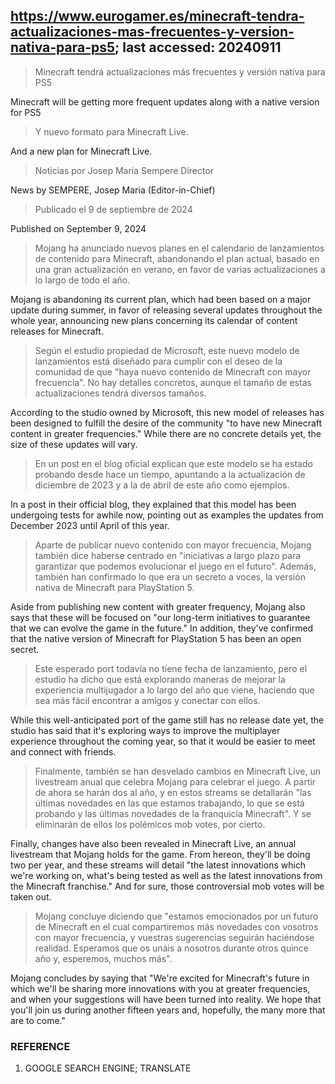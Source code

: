 ## https://www.eurogamer.es/minecraft-tendra-actualizaciones-mas-frecuentes-y-version-nativa-para-ps5; last accessed: 20240911

> Minecraft tendrá actualizaciones más frecuentes y versión nativa para PS5

Minecraft will be getting more frequent updates along with a native version for PS5

> Y nuevo formato para Minecraft Live.

And a new plan for Minecraft Live.

> Noticias por Josep Maria Sempere Director

News by SEMPERE, Josep Maria (Editor-in-Chief)

> Publicado el 9 de septiembre de 2024

Published on September 9, 2024

> Mojang ha anunciado nuevos planes en el calendario de lanzamientos de contenido para Minecraft, abandonando el plan actual, basado en una gran actualización en verano, en favor de varias actualizaciones a lo largo de todo el año.

Mojang is abandoning its current plan, which had been based on a major update during summer, in favor of releasing several updates throughout the whole year, announcing new plans concerning its calendar of content releases for Minecraft.

> Según el estudio propiedad de Microsoft, este nuevo modelo de lanzamientos está diseñado para cumplir con el deseo de la comunidad de que "haya nuevo contenido de Minecraft con mayor frecuencia". No hay detalles concretos, aunque el tamaño de estas actualizaciones tendrá diversos tamaños.

According to the studio owned by Microsoft, this new model of releases has been designed to fulfill the desire of the community "to have new Minecraft content in greater frequencies." While there are no concrete details yet, the size of these updates will vary.

> En un post en el blog oficial explican que este modelo se ha estado probando desde hace un tiempo, apuntando a la actualización de diciembre de 2023 y a la de abril de este año como ejemplos.

In a post in their official blog, they explained that this model has been undergoing tests for awhile now, pointing out as examples the updates from December 2023 until April of this year.

> Aparte de publicar nuevo contenido con mayor frecuencia, Mojang también dice haberse centrado en "iniciativas a largo plazo para garantizar que podemos evolucionar el juego en el futuro". Además, también han confirmado lo que era un secreto a voces, la versión nativa de Minecraft para PlayStation 5.

Aside from publishing new content with greater frequency, Mojang also says that these will be focused on "our long-term initiatives to guarantee that we can evolve the game in the future." In addition, they've confirmed that the native version of Minecraft for PlayStation 5 has been an open secret.

> Este esperado port todavía no tiene fecha de lanzamiento, pero el estudio ha dicho que está explorando maneras de mejorar la experiencia multijugador a lo largo del año que viene, haciendo que sea más fácil encontrar a amigos y conectar con ellos.

While this well-anticipated port of the game still has no release date yet, the studio has said that it's exploring ways to improve the multiplayer experience throughout the coming year, so that it would be easier to meet and connect with friends.

> Finalmente, también se han desvelado cambios en Minecraft Live, un livestream anual que celebra Mojang para celebrar el juego. A partir de ahora se harán dos al año, y en estos streams se detallarán "las últimas novedades en las que estamos trabajando, lo que se está probando y las últimas novedades de la franquicia Minecraft". Y se eliminarán de ellos los polémicos mob votes, por cierto.

Finally, changes have also been revealed in Minecraft Live, an annual livestream that Mojang holds for the game. From hereon, they'll be doing two per year, and these streams will detail "the latest innovations which we're working on, what's being tested as well as the latest innovations from the Minecraft franchise." And for sure, those controversial mob votes will be taken out.

> Mojang concluye diciendo que "estamos emocionados por un futuro de Minecraft en el cual compartiremos más novedades con vosotros con mayor frecuencia, y vuestras sugerencias seguirán haciéndose realidad. Esperamos que os unáis a nosotros durante otros quince año y, esperemos, muchos más". 

Mojang concludes by saying that "We're excited for Minecraft's future in which we'll be sharing more innovations with you at greater frequencies, and when your suggestions will have been turned into reality. We hope that you'll join us during another fifteen years and, hopefully, the many more that are to come."

### REFERENCE

1) GOOGLE SEARCH ENGINE; TRANSLATE